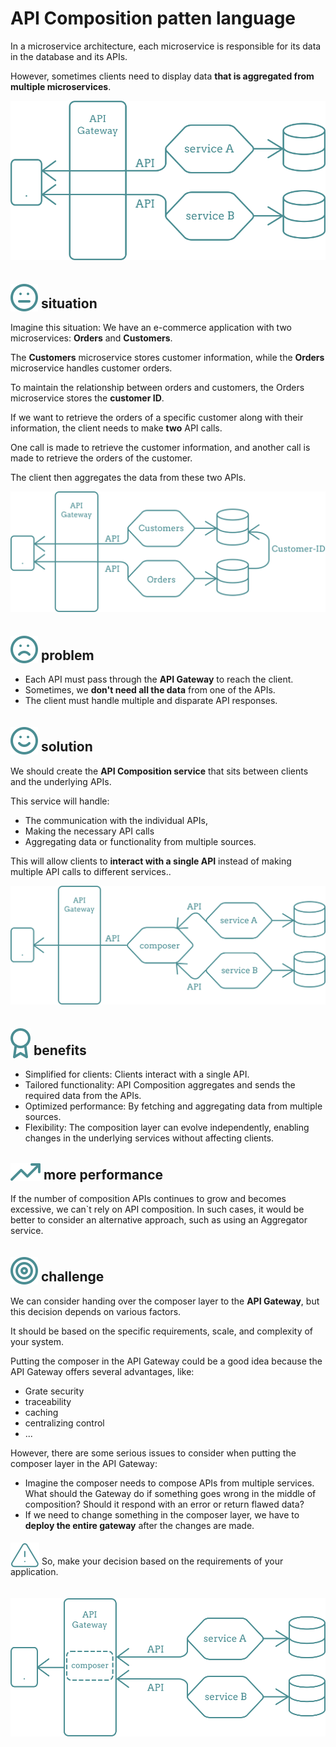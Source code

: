 # API Composition patten language


In a microservice architecture, each microservice is responsible for its data in the database and its APIs.

However, sometimes clients need to display data **that is aggregated from multiple microservices**.

<img src="../images/API-composition/call-2-api.svg" />

## <img src="../images/icons/meh.svg" style="position:relative; top:5px;" /> situation

Imagine this situation:
We have an e-commerce application with two microservices:
**Orders** and **Customers**.

The **Customers** microservice stores customer information,
while the **Orders** microservice handles customer orders.

To maintain the relationship between orders and customers, the Orders microservice stores the **customer ID**.

If we want to retrieve the orders of a specific customer along with their information, the client needs to make **two** API calls.

One call is made to retrieve the customer information, and another call is made to retrieve the orders of the customer.

The client then aggregates the data from these two APIs.

<img src="../images/API-composition/call-2-api-example.svg" />

## <img src="../images/icons/sad.svg" style="position:relative; top:5px" /> problem

- Each API must pass through the **API Gateway** to reach the client.
- Sometimes, we **don't need all the data** from one of the APIs.
- The client must handle multiple and disparate API responses.

## <img src="../images/icons/happy.svg" style="position:relative; top:5px" /> solution

We should create the **API Composition service** that sits between clients and the underlying APIs.

This service will handle:
- The communication with the individual APIs,
- Making the necessary API calls
- Aggregating data or functionality from multiple sources.

This will allow clients to **interact with a single API** instead of making multiple API calls to different services..

<img src="../images/API-composition/with-api-composition-service.svg" />

## <img src="../images/icons/badge.svg" style="position:relative; top:5px" /> benefits

- Simplified for clients: Clients interact with a single API.
- Tailored functionality: API Composition aggregates and sends the required data from the APIs.
- Optimized performance: By fetching and aggregating data from multiple sources.
- Flexibility: The composition layer can evolve independently, enabling changes in the underlying services without affecting clients.

## <img src="../images/icons/high.svg" style="position:relative; top:2px" /> more performance


If the number of composition APIs continues to grow and becomes excessive, we can`t rely on API composition.
In such cases, it would be better to consider an alternative approach, such as using an Aggregator service.

## <img src="../images/icons/dart.svg" style="position:relative; top:5px" /> challenge

We can consider handing over the composer layer to the **API Gateway**, but this decision depends on various factors.

It should be based on the specific requirements, scale, and complexity of your system.

Putting the composer in the API Gateway could be a good idea because the API Gateway offers several advantages, like:
- Grate security
- traceability
- caching
- centralizing control
- ...

However, there are some serious issues to consider when putting the composer layer in the API Gateway:

- Imagine the composer needs to compose APIs from multiple services.
  What should the Gateway do if something goes wrong in the middle of composition?
  Should it respond with an error or return flawed data?
- If we need to change something in the composer layer, we have to **deploy the entire gateway** after the changes are made.

<img src="../images/icons/warning.svg" style="position:relative; top:5px" /> So, make your decision based on the requirements of your application.

<img src="../images/API-composition/put-composer-in-gateway.svg" style="position:relative; top:20px" />
